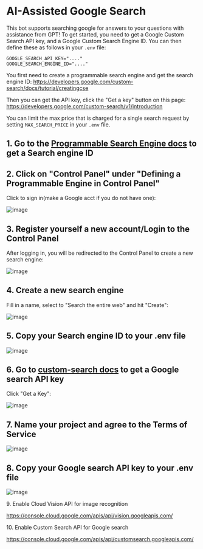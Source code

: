 # AI-Assisted Google Search  
This bot supports searching google for answers to your questions with assistance from GPT! To get started, you need to get a Google Custom Search API key, and a Google Custom Search Engine ID. You can then define these as follows in your `.env` file:  
```env  
GOOGLE_SEARCH_API_KEY="...."  
GOOGLE_SEARCH_ENGINE_ID="...."  
```  
  
You first need to create a programmable search engine and get the search engine ID: https://developers.google.com/custom-search/docs/tutorial/creatingcse  
  
Then you can get the API key, click the "Get a key" button on this page: https://developers.google.com/custom-search/v1/introduction  

You can limit the max price that is charged for a single search request by setting `MAX_SEARCH_PRICE` in your `.env` file.




1\. Go to the [Programmable Search Engine docs](https://developers.google.com/custom-search/docs/tutorial/creatingcse) to get a Search engine ID
----------------------------------------------------------------------


2\. Click on "Control Panel" under "Defining a Programmable Engine in Control Panel"
----------------------------------------

Click to sign in(make a Google acct if you do not have one):

![image](https://user-images.githubusercontent.com/23362597/233266042-98098ed5-72b2-41b3-9495-1a9f4d7e1101.png)


3\. Register yourself a new account/Login to the Control Panel
-----------------------------------

After logging in, you will be redirected to the Control Panel to create a new search engine:

![image](https://user-images.githubusercontent.com/23362597/233266323-53232468-2590-4820-b55f-08c78529d752.png)


4\. Create a new search engine
------------------------------

Fill in a name, select to "Search the entire web" and hit "Create":

![image](https://user-images.githubusercontent.com/23362597/233266738-b70f004d-4324-482e-a945-9b0193b60158.png)


5\. Copy your Search engine ID to your .env file
--------------------------

![image](https://user-images.githubusercontent.com/23362597/233267123-ea25a3bb-6cdb-4d46-a893-846ea4933632.png)


6\. Go to [custom-search docs](https://developers.google.com/custom-search/v1/introduction) to get a Google search API key
-------------------------------------------------

Click "Get a Key":

![image](https://user-images.githubusercontent.com/23362597/233267659-f82621f4-1f0b-46bf-8994-be443dd79932.png)


7\. Name your project and agree to the Terms of Service
------------------------------------

![image](https://user-images.githubusercontent.com/23362597/233267793-ca3c273d-ebc6-44a5-a49d-0d4c3223c992.png)


8\. Copy your Google search API key to your .env file
------------------------------------

![image](https://user-images.githubusercontent.com/23362597/233268067-5a6cfaf1-bec0-48b3-8add-70b218fb4264.png)


9\. Enable Cloud Vision API for image recognition

https://console.cloud.google.com/apis/api/vision.googleapis.com/


10\. Enable Custom Search API for Google search

https://console.cloud.google.com/apis/api/customsearch.googleapis.com/